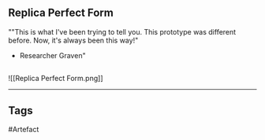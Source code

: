 ## Replica Perfect Form
""This is what I've been trying to tell you. This prototype
was different before. Now, it's always been this way!"
- Researcher Graven"
## 
![[Replica Perfect Form.png]]

---
## Tags
#Artefact